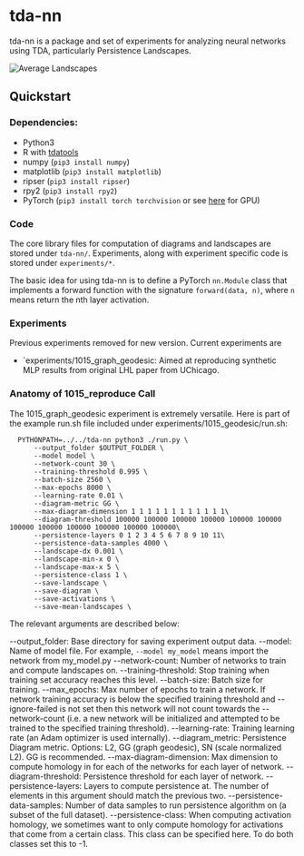 # tda-nn
tda-nn is a package and set of experiments for analyzing neural networks using TDA, particularly Persistence Landscapes. 

![Average Landscapes](https://github.com/jjbouza/tda-nn/blob/master/experiments/7192020_mnist_with_averaging/result1.png)

## Quickstart

### Dependencies:
- Python3
- R with [tdatools](https://github.com/jjbouza/tda-tools)
- numpy (`pip3 install numpy`)
- matplotlib (`pip3 install matplotlib`)
- ripser (`pip3 install ripser`)
- rpy2 (`pip3 install rpy2`)
- PyTorch (`pip3 install torch torchvision` or see [here](https://pytorch.org/get-started/locally/) for GPU)

### Code
The core library files for computation of diagrams and landscapes are stored under `tda-nn/`. Experiments, along with experiment specific code is stored under `experiments/*`. 

The basic idea for using tda-nn is to define a PyTorch `nn.Module` class that implements a forward function with the signature `forward(data, n)`, where `n` means return the nth layer activation. 


### Experiments
Previous experiments removed for new version. Current experiments are 

- `experiments/1015_graph_geodesic: Aimed at reproducing synthetic MLP results from original LHL paper from UChicago.

### Anatomy of 1015_reproduce Call
The 1015_graph_geodesic experiment is extremely versatile. Here is part of the example run.sh file included under experiments/1015_geodesic/run.sh:


```
  PYTHONPATH=../../tda-nn python3 ./run.py \
      --output_folder $OUTPUT_FOLDER \
      --model model \
      --network-count 30 \
      --training-threshold 0.995 \
      --batch-size 2560 \
      --max-epochs 8000 \
      --learning-rate 0.01 \
      --diagram-metric GG \
      --max-diagram-dimension 1 1 1 1 1 1 1 1 1 1 1 1\
      --diagram-threshold 100000 100000 100000 100000 100000 100000 100000 100000 100000 100000 100000 100000\
      --persistence-layers 0 1 2 3 4 5 6 7 8 9 10 11\
      --persistence-data-samples 4000 \
      --landscape-dx 0.001 \
      --landscape-min-x 0 \
      --landscape-max-x 5 \
      --persistence-class 1 \
      --save-landscape \
      --save-diagram \
      --save-activations \
      --save-mean-landscapes \
```

The relevant arguments are described below:

--output_folder: Base directory for saving experiment output data. 
--model: Name of model file. For example, `--model my_model` means import the network from my_model.py
--network-count: Number of networks to train and compute landscapes on.
--training-threshold: Stop training when training set accuracy reaches this level.
--batch-size: Batch size for training.
--max_epochs: Max number of epochs to train a network. If network training accuracy is below the specified training threshold and --ignore-failed is not set then this network will not count towards the --network-count (i.e. a new network will be initialized and attempted to be trained to the specified training threshold).
--learning-rate: Training learning rate (an Adam optimizer is used internally).
--diagram_metric: Persistence Diagram metric. Options: L2, GG (graph geodesic), SN (scale normalized L2). GG is recommended. 
--max-diagram-dimension: Max dimension to compute homology in for each of the networks for each layer of network.
--diagram-threshold: Persistence threshold for each layer of network.
--persistence-layers: Layers to compute persistence at. The number of elements in this argument should match the previous two.
--persistence-data-samples: Number of data samples to run persistence algorithm on (a subset of the full dataset).
--persistence-class: When computing activation homology, we sometimes want to only compute homology for activations that come from a certain class. This class can be specified here. To do both classes set this to -1. 
